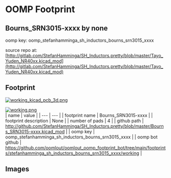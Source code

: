 # OOMP Footprint  
## Bourns_SRN3015-xxxx  by none  
  
oomp key: oomp_stefanhamminga_sh_inductors_bourns_srn3015_xxxx  
  
source repo at: [http://gitlab.com/StefanHamminga/SH_Inductors.pretty/blob/master/Tayo_Yuden_NR40xx.kicad_mod](http://gitlab.com/StefanHamminga/SH_Inductors.pretty/blob/master/Tayo_Yuden_NR40xx.kicad_mod)  
## Footprint  
  
[![working_kicad_pcb_3d.png](working_kicad_pcb_3d_600.png)](working_kicad_pcb_3d.png)  
  
[![working.png](working_600.png)](working.png)  
| name | value | 
| --- | --- | 
| footprint name | Bourns_SRN3015-xxxx | 
| footprint description | None | 
| number of pads | 4 | 
| github path | http://github.com/StefanHamminga/SH_Inductors.pretty/blob/master/Bourns_SRN3015-xxxx.kicad_mod | 
| oomp key | oomp_stefanhamminga_sh_inductors_bourns_srn3015_xxxx | 
| oomp bot github | https://github.com/oomlout/oomlout_oomp_footprint_bot/tree/main/footprints/stefanhamminga_sh_inductors_bourns_srn3015_xxxx/working | 
## Images  
